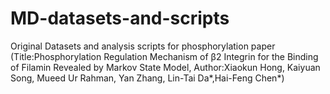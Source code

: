# MD-datasets-and-scripts
Original Datasets and  analysis scripts for phosphorylation paper
(Title:Phosphorylation Regulation Mechanism of β2 Integrin for the Binding of Filamin Revealed by Markov State Model,
Author:Xiaokun Hong, Kaiyuan Song, Mueed Ur Rahman, Yan Zhang, Lin-Tai Da*,Hai-Feng Chen*)

